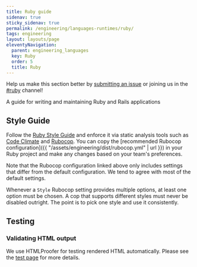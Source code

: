 ```yaml
---
title: Ruby guide
sidenav: true
sticky_sidenav: true
permalink: /engineering/languages-runtimes/ruby/
tags: engineering
layout: layouts/page
eleventyNavigation:
  parent: engineering_languages
  key: Ruby
  order: 5
  title: Ruby
---
```

Help us make this section better by
[submitting an issue](https://github.com/18F/development-guide) or joining us
in the [#ruby](https://18f.slack.com/messages/ruby/) channel!

A guide for writing and maintaining Ruby and Rails applications

## Style Guide

Follow the [Ruby Style Guide](https://github.com/bbatsov/ruby-style-guide) and
enforce it via static analysis tools such as [Code Climate] and [Rubocop]. You
can copy the [recommended Rubocop configuration]({{ "/assets/engineering/dist/rubocop.yml" | url }}) in your Ruby
project and make any changes based on your team's preferences.

Note that the Rubocop configuration linked above only includes settings that
differ from the default configuration. We tend to agree with most of the
default settings.

Whenever a `Style` Rubocop setting provides multiple options, at least one
option must be chosen. A cop that supports different styles must never be
disabled outright. The point is to pick one style and use it consistently.

## Testing

### Validating HTML output

We use HTMLProofer for testing rendered HTML automatically. Please see
the [test page] for more details.

[Code Climate]: https://codeclimate.com
[Rubocop]: https://github.com/bbatsov/rubocop
[test page]: /engineering/tools/tests/
